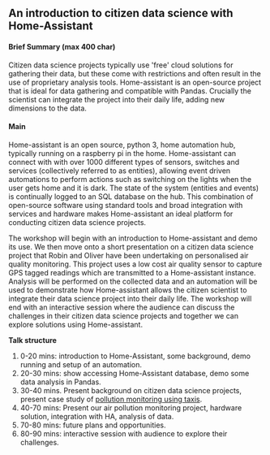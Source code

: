 ## An introduction to citizen data science with Home-Assistant

#### Brief Summary (max 400 char)
Citizen data science projects typically use 'free' cloud solutions for gathering their data, but these come with restrictions and often result in the use of proprietary analysis tools. Home-assistant is an open-source project that is ideal for data gathering and compatible with Pandas. Crucially the scientist can integrate the project into their daily life, adding new dimensions to the data.


#### Main
Home-assistant is an open source, python 3, home automation hub, typically running on a raspberry pi in the home. Home-assistant can connect with with over 1000 different types of sensors, switches and services (collectively referred to as entities), allowing event driven automations to perform actions such as switching on the lights when the user gets home and it is dark. The state of the system (entities and events) is continually logged to an SQL database on the hub. This combination of open-source software using standard tools and broad integration with services and hardware makes Home-assistant an ideal platform for conducting citizen data science projects.

The workshop will begin with an introduction to Home-assistant and demo its use. We then move onto a short presentation on a citizen data science project that Robin and Oliver have been undertaking on personalised air quality monitoring. This project uses a low cost air quality sensor to capture GPS tagged readings which are transmitted to a Home-assistant instance. Analysis will be performed on the collected data and an automation will be used to demonstrate how Home-assistant allows the citizen scientist to integrate their data science project into their daily life. The workshop will end with an interactive session where the audience can discuss the challenges in their citizen data science projects and together we can explore solutions using Home-assistant.

**Talk structure**
1. 0-20 mins: introduction to Home-Assistant, some background, demo running and setup of an automation.
2. 20-30 mins: show accessing Home-Assistant database, demo some data analysis in Pandas.
3. 30-40 mins. Present background on citizen data science projects, present case study of [pollution monitoring using taxis](https://www.hackster.io/james-puderer/distributed-air-quality-monitoring-using-taxis-69647e).
4. 40-70 mins: Present our air pollution monitoring project, hardware solution, integration with HA, analysis of data.
5. 70-80 mins: future plans and opportunities.
6. 80-90 mins: interactive session with audience to explore their challenges.

